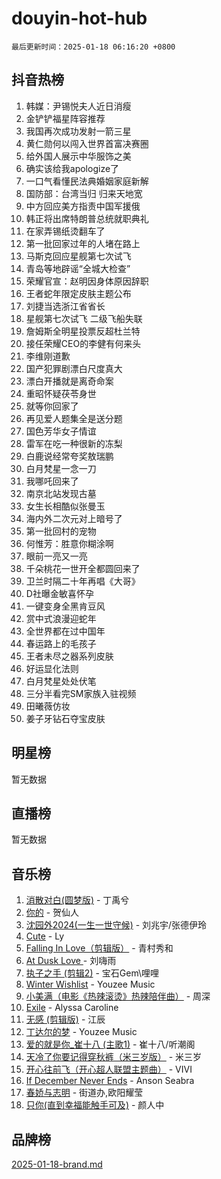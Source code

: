 # douyin-hot-hub

`最后更新时间：2025-01-18 06:16:20 +0800`

## 抖音热榜

1. 韩媒：尹锡悦夫人近日消瘦
1. 金铲铲福星阵容推荐
1. 我国再次成功发射一箭三星
1. 黄仁勋何以闯入世界首富决赛圈
1. 给外国人展示中华服饰之美
1. 确实该给我apologize了
1. 一口气看懂民法典婚姻家庭新解
1. 国防部：台湾当归 归来天地宽
1. 中方回应美方指责中国军援俄
1. 韩正将出席特朗普总统就职典礼
1. 在家弄锡纸烫翻车了
1. 第一批回家过年的人堵在路上
1. 马斯克回应星舰第七次试飞
1. 青岛等地辟谣“全城大检查”
1. 荣耀官宣：赵明因身体原因辞职
1. 王者蛇年限定皮肤主题公布
1. 刘捷当选浙江省省长
1. 星舰第七次试飞 二级飞船失联
1. 詹姆斯全明星投票反超杜兰特
1. 接任荣耀CEO的李健有何来头
1. 李维刚道歉
1. 国产犯罪剧漂白尺度真大
1. 漂白开播就是离奇命案
1. 重昭怀疑茯苓身世
1. 就等你回家了
1. 再见爱人题集全是送分题
1. 国色芳华女子情谊
1. 雷军在吃一种很新的冻梨
1. 白鹿说经常夸奖敖瑞鹏
1. 白月梵星一念一刀
1. 我哪吒回来了
1. 南京北站发现古墓
1. 女生长相酷似张曼玉
1. 海内外二次元对上暗号了
1. 第一批回村的宠物
1. 何惟芳：胜意你糊涂啊
1. 眼前一亮又一亮
1. 千朵桃花一世开全都圆回来了
1. 卫兰时隔二十年再唱《大哥》
1. D社曝金敏喜怀孕
1. 一键变身全黑肯豆风
1. 赏中式浪漫迎蛇年
1. 全世界都在过中国年
1. 春运路上的毛孩子
1. 王者未尽之器系列皮肤
1. 好运显化法则
1. 白月梵星处处伏笔
1. 三分半看完SM家族入驻视频
1. 田曦薇仿妆
1. 姜子牙钻石夺宝皮肤

## 明星榜

暂无数据

## 直播榜

暂无数据

## 音乐榜

1. [消散对白(圆梦版)](https://sf5-hl-cdn-tos.douyinstatic.com/obj/tos-cn-ve-2774/og4jB5I5IizzoZVAAAzWgBMAsMDWoArfwBOiFs) - 丁禹兮
1. [你的](https://sf5-hl-cdn-tos.douyinstatic.com/obj/tos-cn-ve-2774/oYuIeKf42jB7sEV6B2upMdpYAgfrQWj0FeRegh) - 贺仙人
1. [沈园外2024(一生一世守候)](https://sf5-hl-cdn-tos.douyinstatic.com/obj/tos-cn-ve-2774/oAIYMHGCmKaYKFDd6FZBf9AfMfx1eErAAEJAFH) - 刘兆宇/张德伊玲
1. [Cute](https://sf5-hl-cdn-tos.douyinstatic.com/obj/tos-cn-ve-2774/o4IbIzHWKAAB4wsS5qMBRiiAlEBGTpQRNfFvuo) - Ly
1. [Falling In Love（剪辑版）](https://sf5-hl-cdn-tos.douyinstatic.com/obj/tos-cn-ve-2774/o8ajpA8zzgBPahbBIO8AcKGBLJezFCRd1wfP9f) - 青村秀和
1. [ At Dusk  Love ](https://sf5-hl-cdn-tos.douyinstatic.com/obj/tos-cn-ve-2774/o8CrpCf5CaYgI4ZrtQgMQAFEfuGqNnRSDQAPBc) - 刘嗨雨
1. [执子之手 (剪辑2)](https://sf5-hl-cdn-tos.douyinstatic.com/obj/tos-cn-ve-2774/oUoZLQjCc31XzqsBnBQUNgeKtYPBcgbFDwtfcu) - 宝石Gem\哩哩
1. [Winter Wishlist](https://sf5-hl-cdn-tos.douyinstatic.com/obj/tos-cn-ve-2774/oIIgUOeamCFCVAzxN6MFRLIBlLGpUqQxeeHrLE) - Youzee Music
1. [小美满（电影《热辣滚烫》热辣陪伴曲）](https://sf3-cdn-tos.douyinstatic.com/obj/tos-cn-ve-2774/o0GAn2lSgfZIDUgtevCGDQYnFg4CwnrBaxbTZL) - 周深
1. [Exile](https://sf5-hl-cdn-tos.douyinstatic.com/obj/tos-cn-ve-2774/oYj4gAQTknKE3WW0Je8KGmQ7z1cA4FefwtbufD) - Alyssa Caroline
1. [无感 (剪辑版)](https://sf5-hl-cdn-tos.douyinstatic.com/obj/tos-cn-ve-2774/o0eIsUzJBDlQaQFC5OFlgbMEZC1TFYBftOBn6p) - 江辰
1. [丁达尔的梦](https://sf5-hl-cdn-tos.douyinstatic.com/obj/tos-cn-ve-2774/oMU3WirUZBVQkAC9ccG5P2IQirziZM2RTInUY) - Youzee Music
1. [爱的就是你_崔十八 (主歌1)](https://sf3-cdn-tos.douyinstatic.com/obj/tos-cn-ve-2774/oI5BO5DhFZ6UTcNCnZaOCBLtZ7WIMQGfgnXf5E) - 崔十八/听潮阁
1. [天冷了你要记得穿秋裤（米三岁版）](https://sf5-hl-cdn-tos.douyinstatic.com/obj/tos-cn-ve-2774/oQlIwVIDWiZ6BQilAorS7MA0AgCkQDvcZAdm1) - 米三岁
1. [开心往前飞（开心超人联盟主题曲）](https://sf5-hl-cdn-tos.douyinstatic.com/obj/tos-cn-ve-2774/9d8fb7c82cf1421fb93a9fe925275e0a) - VIVI
1. [If December Never Ends](https://sf5-hl-cdn-tos.douyinstatic.com/obj/tos-cn-ve-2774/oY1IQMoTgCFIBg8RZifyqlBBt1UFgitTYmxeOS) - Anson Seabra
1. [春娇与志明](https://sf5-hl-cdn-tos.douyinstatic.com/obj/tos-cn-ve-2774/e530d8fceb7044b39707d7f9ff54add1) - 街道办,欧阳耀莹
1. [只你(直到幸福能触手可及)](https://sf5-hl-cdn-tos.douyinstatic.com/obj/tos-cn-ve-2774/o0lBkRDzFTeaVSUz3ZZSCBVtZ5DIMQGfgmEAuE) - 颜人中

## 品牌榜

[2025-01-18-brand.md](2025-01-18-brand.md)
